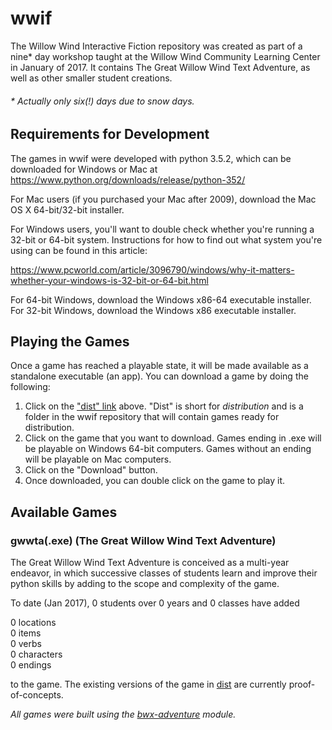 # wwif

The Willow Wind Interactive Fiction repository was created as part of a
nine* day workshop taught at the Willow Wind Community Learning Center in
January of 2017.  It contains The Great Willow Wind Text Adventure, as well as
other smaller student creations.

###### \* Actually only six(!) days due to snow days.

## Requirements for Development

The games in wwif were developed with python 3.5.2, which can be downloaded for Windows or Mac at https://www.python.org/downloads/release/python-352/

For Mac users (if you purchased your Mac after 2009), download the Mac OS X 64-bit/32-bit installer.

For Windows users, you'll want to double check whether you're running a 32-bit or 64-bit system.  Instructions for how to find out what system you're using can be found in this article:

  https://www.pcworld.com/article/3096790/windows/why-it-matters-whether-your-windows-is-32-bit-or-64-bit.html

For 64-bit Windows, download the Windows x86-64 executable installer.  
For 32-bit Windows, download the Windows x86 executable installer.

## Playing the Games

Once a game has reached a playable state, it will be made available as a standalone executable (an app).  You can download a game by doing the following:
1. Click on the ["dist" link](https://github.com/sleepinghungry/wwif/tree/master/dist) above.  "Dist" is short for *distribution* and is a folder in the wwif repository that will contain games ready for distribution.
2. Click on the game that you want to download.  Games ending in .exe will be playable on Windows 64-bit computers.  Games without an ending will be playable on Mac computers.
3. Click on the "Download" button.
4. Once downloaded, you can double click on the game to play it.

## Available Games

### gwwta(.exe) (The Great Willow Wind Text Adventure)

The Great Willow Wind Text Adventure is conceived as a multi-year endeavor, in
which successive classes of students learn and improve their python skills by
adding to the scope and complexity of the game.

To date (Jan 2017), 0 students over 0 years and 0 classes have added  
  
0 locations  
0 items  
0 verbs  
0 characters  
0 endings  
  
to the game.  The existing versions of the game in [dist](https://github.com/sleepinghungry/wwif/tree/master/dist) are currently proof-of-concepts.

*All games were built using the [bwx-adventure](https://github.com/gever/bwx-adventure) module.*
